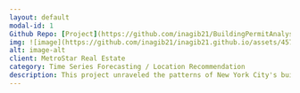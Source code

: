 ```yaml
---
layout: default
modal-id: 1
Github Repo: [Project](https://github.com/inagib21/BuildingPermitAnalysis)
img: ![image](https://github.com/inagib21/inagib21.github.io/assets/45716414/7952b5d2-473c-41fc-a555-7928668923e1)
alt: image-alt
client: MetroStar Real Estate
category: Time Series Forecasting / Location Recommendation
description: This project unraveled the patterns of New York City's building permits to aid in real estate investment decision-making. Leveraging machine learning techniques, the analysis focused on predicting future home prices and identifying structures built before 1940 that may be ripe for renovation. By forecasting the approval trends of building permits, using time series analysis techniques like ARIMA, SARIMA, Prophet, and LSTM, this project revealed valuable insights about real estate growth across the city's boroughs. It specifically showcased the LSTM model's superior forecasting ability with an average RMSE across all boroughs of 26.08.
---
```

